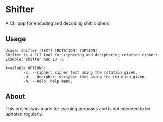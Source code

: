 # Shifter
A CLI app for encoding and decoding shift ciphers

## Usage

```
Usage: shifter [TEXT] [ROTATION] [OPTION]
Shifter is a CLI tool for ciphering and deciphering rotation ciphers
Example: shifter ABC 13 -c

Available OPTIONS:
        -c, --cipher: cipher text using the rotation given.
        -d, --decipher: decipher text using the rotation given.
        -h, --help: help menu.
```
## About

This project was made for learning purposes and is not intended to be updated regularly.
